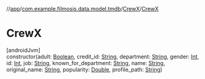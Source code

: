 //[app](../../../index.md)/[com.example.filmosis.data.model.tmdb](../index.md)/[CrewX](index.md)/[CrewX](-crew-x.md)

# CrewX

[androidJvm]\
constructor(adult: [Boolean](https://kotlinlang.org/api/latest/jvm/stdlib/kotlin/-boolean/index.html), credit_id: [String](https://kotlinlang.org/api/latest/jvm/stdlib/kotlin/-string/index.html), department: [String](https://kotlinlang.org/api/latest/jvm/stdlib/kotlin/-string/index.html), gender: [Int](https://kotlinlang.org/api/latest/jvm/stdlib/kotlin/-int/index.html), id: [Int](https://kotlinlang.org/api/latest/jvm/stdlib/kotlin/-int/index.html), job: [String](https://kotlinlang.org/api/latest/jvm/stdlib/kotlin/-string/index.html), known_for_department: [String](https://kotlinlang.org/api/latest/jvm/stdlib/kotlin/-string/index.html), name: [String](https://kotlinlang.org/api/latest/jvm/stdlib/kotlin/-string/index.html), original_name: [String](https://kotlinlang.org/api/latest/jvm/stdlib/kotlin/-string/index.html), popularity: [Double](https://kotlinlang.org/api/latest/jvm/stdlib/kotlin/-double/index.html), profile_path: [String](https://kotlinlang.org/api/latest/jvm/stdlib/kotlin/-string/index.html))
